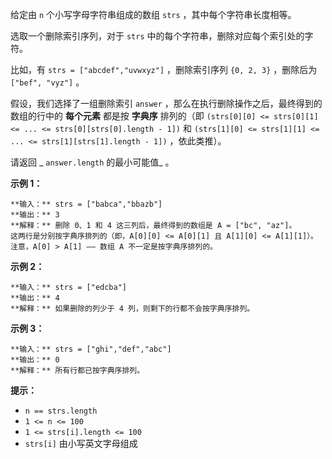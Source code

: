 给定由 `n` 个小写字母字符串组成的数组 `strs` ，其中每个字符串长度相等。

选取一个删除索引序列，对于 `strs` 中的每个字符串，删除对应每个索引处的字符。

比如，有 `strs = ["abcdef","uvwxyz"]` ，删除索引序列 `{0, 2, 3}` ，删除后为 `["bef", "vyz"]` 。

假设，我们选择了一组删除索引 `answer` ，那么在执行删除操作之后，最终得到的数组的行中的 **每个元素** 都是按 **字典序** 排列的（即
`(strs[0][0] <= strs[0][1] <= ... <= strs[0][strs[0].length - 1])` 和
`(strs[1][0] <= strs[1][1] <= ... <= strs[1][strs[1].length - 1])` ，依此类推）。

请返回 _ `answer.length` 的最小可能值_ 。



**示例 1：**

    
    
    **输入：** strs = ["babca","bbazb"]
    **输出：** 3
    **解释：** 删除 0、1 和 4 这三列后，最终得到的数组是 A = ["bc", "az"]。
    这两行是分别按字典序排列的（即，A[0][0] <= A[0][1] 且 A[1][0] <= A[1][1]）。
    注意，A[0] > A[1] —— 数组 A 不一定是按字典序排列的。
    

**示例 2：**

    
    
    **输入：** strs = ["edcba"]
    **输出：** 4
    **解释：** 如果删除的列少于 4 列，则剩下的行都不会按字典序排列。
    

**示例 3：**

    
    
    **输入：** strs = ["ghi","def","abc"]
    **输出：** 0
    **解释：** 所有行都已按字典序排列。
    



**提示：**

  * `n == strs.length`
  * `1 <= n <= 100`
  * `1 <= strs[i].length <= 100`
  * `strs[i]` 由小写英文字母组成

